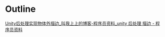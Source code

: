 # Outline

[Unity后处理实现物体外描边_叫我上上的博客-程序员资料_unity 后处理 描边 - 程序员资料](http://www.4k8k.xyz/article/vikingsc2007_1/76570931)